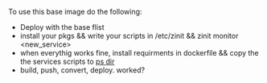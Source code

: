 To use this base image do the following: 
- Deploy with the base flist
- install your pkgs && write your scripts in /etc/zinit && zinit monitor <new_service>
- when everythig works fine, install requirments in dockerfile && copy the the services scripts to [ps dir](./ps)
- build, push, convert, deploy. worked?